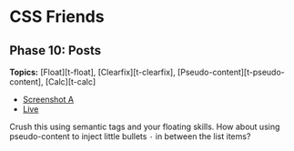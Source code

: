 # CSS Friends

## Phase 10: Posts

**Topics:** [Float][t-float], [Clearfix][t-clearfix],
[Pseudo-content][t-pseudo-content], [Calc][t-calc]

- [Screenshot A][ss-10-a]
- [Live][live-10]

Crush this using semantic tags and your floating skills. How about using
pseudo-content to inject little bullets `·` in between the list items?

[ss-10-a]: ./screenshots/10-posts-a.png
[live-10]: http://appacademy.github.io/css-friends/solution/10-posts.html
